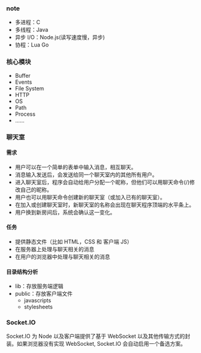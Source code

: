 ### note

+ 多进程：C
+ 多线程：Java
+ 异步 I/O：Node.js(读写速度慢，异步)
+ 协程：Lua Go

### 核心模块

+ Buffer
+ Events
+ File System
+ HTTP
+ OS
+ Path
+ Process
+ ......


### 聊天室

#### 需求

+ 用户可以在一个简单的表单中输入消息，相互聊天。
+ 消息输入发送后，会发送给同一个聊天室内的其他所有用户。
+ 进入聊天室后，程序会自动给用户分配一个昵称，但他们可以用聊天命令(/)修改自己的昵称。
+ 用户也可以用聊天命令创建新的聊天室（或加入已有的聊天室）。
+ 在加入或创建聊天室时，新聊天室的名称会出现在聊天程序顶端的水平条上。
+ 用户换到新房间后，系统会确认这一变化。

#### 任务
+ 提供静态文件（比如 HTML，CSS 和 客户端 JS）
+ 在服务器上处理与聊天相关的消息
+ 在用户的浏览器中处理与聊天相关的消息

#### 目录结构分析
+ lib：存放服务端逻辑
+ public：存放客户端文件
    - javascripts
    - stylesheets


### Socket.IO

Socket.IO 为 Node 以及客户端提供了基于 WebSocket 以及其他传输方式的封装。如果浏览器没有实现 WebSocket, Socket.IO 会自动启用一个备选方案。
